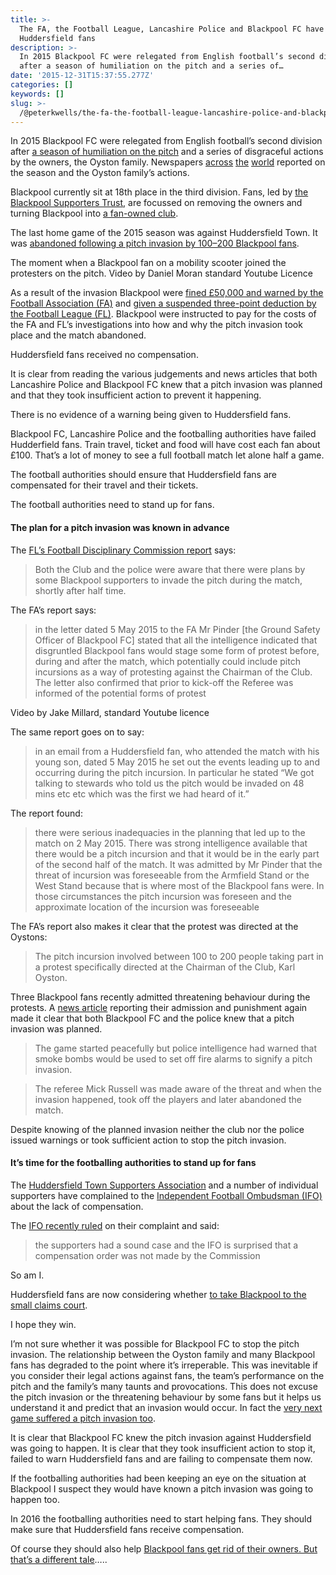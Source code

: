 ```yaml
---
title: >-
  The FA, the Football League, Lancashire Police and Blackpool FC have failed
  Huddersfield fans
description: >-
  In 2015 Blackpool FC were relegated from English football’s second division
  after a season of humiliation on the pitch and a series of…
date: '2015-12-31T15:37:55.277Z'
categories: []
keywords: []
slug: >-
  /@peterkwells/the-fa-the-football-league-lancashire-police-and-blackpool-fc-have-failed-hudderfield-fans-576f5b5771ec
---
```


In 2015 Blackpool FC were relegated from English football’s second division after [a season of humiliation on the pitch](https://en.wikipedia.org/wiki/2014–15_Blackpool_F.C._season) and a series of disgraceful actions by the owners, the Oyston family. Newspapers [across](http://www.nytimes.com/2015/05/03/sports/soccer/as-blackpool-fcs-failures-grow-so-does-fans-displeasure.html?_r=0) [the](http://www.theguardian.com/football/blog/2015/may/02/karl-oyston-blackpool-tangerine-nightmare-stan-mortenson) [world](http://www.dailymail.co.uk/sport/football/article-3065288/Blackpool-fans-stop-match-against-Huddersfield-protest-against-Karl-Oyston.html) reported on the season and the Oyston family’s actions.

Blackpool currently sit at 18th place in the third division. Fans, led by [the Blackpool Supporters Trust](http://www.blackpoolsupporterstrust.org), are focussed on removing the owners and turning Blackpool into [a fan-owned club](https://medium.com/@peterkwells/make-a-new-year-resolution-boycott-blackpool-fc-to-help-save-it-b2ab9b8217fd#.gn6u6r1mj).

The last home game of the 2015 season was against Huddersfield Town. It was [abandoned following a pitch invasion by 100–200 Blackpool fans](http://www.bbc.com/sport/0/football/32737770).

The moment when a Blackpool fan on a mobility scooter joined the protesters on the pitch. Video by Daniel Moran standard Youtube Licence

As a result of the invasion Blackpool were [fined £50,000 and warned by the Football Association (FA)](http://www.thefa.com/news/governance/2015/jul/blackpool-fined-and-warned-to-future-conduct-following-crowd-incident-300715) and [given a suspended three-point deduction by the Football League (FL)](http://www.football-league.co.uk/documents/decision-blackpool-fc549-2665773.pdf). Blackpool were instructed to pay for the costs of the FA and FL’s investigations into how and why the pitch invasion took place and the match abandoned.

Huddersfield fans received no compensation.

It is clear from reading the various judgements and news articles that both Lancashire Police and Blackpool FC knew that a pitch invasion was planned and that they took insufficient action to prevent it happening.

There is no evidence of a warning being given to Huddersfield fans.

Blackpool FC, Lancashire Police and the footballing authorities have failed Hudderfield fans. Train travel, ticket and food will have cost each fan about £100. That’s a lot of money to see a full football match let alone half a game.

The football authorities should ensure that Huddersfield fans are compensated for their travel and their tickets.

The football authorities need to stand up for fans.

#### The plan for a pitch invasion was known in advance

The [FL’s Football Disciplinary Commission report](http://www.football-league.co.uk/documents/decision-blackpool-fc549-2665773.pdf) says:

> Both the Club and the police were aware that there were plans by some Blackpool supporters to invade the pitch during the match, shortly after half time.

The FA’s report says:

> in the letter dated 5 May 2015 to the FA Mr Pinder \[the Ground Safety Officer of Blackpool FC\] stated that all the intelligence indicated that disgruntled Blackpool fans would stage some form of protest before, during and after the match, which potentially could include pitch incursions as a way of protesting against the Chairman of the Club. The letter also confirmed that prior to kick-off the Referee was informed of the potential forms of protest

Video by Jake Millard, standard Youtube licence

The same report goes on to say:

> in an email from a Huddersfield fan, who attended the match with his young son, dated 5 May 2015 he set out the events leading up to and occurring during the pitch incursion. In particular he stated “We got talking to stewards who told us the pitch would be invaded on 48 mins etc etc which was the first we had heard of it.”

The report found:

> there were serious inadequacies in the planning that led up to the match on 2 May 2015. There was strong intelligence available that there would be a pitch incursion and that it would be in the early part of the second half of the match. It was admitted by Mr Pinder that the threat of incursion was foreseeable from the Armfield Stand or the West Stand because that is where most of the Blackpool fans were. In those circumstances the pitch incursion was foreseen and the approximate location of the incursion was foreseeable

The FA’s report also makes it clear that the protest was directed at the Oystons:

> The pitch incursion involved between 100 to 200 people taking part in a protest specifically directed at the Chairman of the Club, Karl Oyston.

Three Blackpool fans recently admitted threatening behaviour during the protests. A [news article](http://www.blackpoolgazette.co.uk/news/local/three-fans-admit-storming-blackpool-football-club-s-directors-box-1-7649050) reporting their admission and punishment again made it clear that both Blackpool FC and the police knew that a pitch invasion was planned.

> The game started peacefully but police intelligence had warned that smoke bombs would be used to set off fire alarms to signify a pitch invasion.

> The referee Mick Russell was made aware of the threat and when the invasion happened, took off the players and later abandoned the match.

Despite knowing of the planned invasion neither the club nor the police issued warnings or took sufficient action to stop the pitch invasion.

#### It’s time for the footballing authorities to stand up for fans

The [Huddersfield Town Supporters Association](http://www.htsa-online.co.uk) and a number of individual supporters have complained to the [Independent Football Ombudsman (IFO)](http://www.theifo.co.uk/index.html) about the lack of compensation.

The [IFO recently ruled](http://www.theifo.co.uk/adjudications/huddsFINDINGS.pdf) on their complaint and said:

> the supporters had a sound case and the IFO is surprised that a compensation order was not made by the Commission

So am I.

Huddersfield fans are now considering whether [to take Blackpool to the small claims court](http://www.htsa-online.co.uk/2015/12/examiner-column-241215-trev-whitehead/).

I hope they win.

I’m not sure whether it was possible for Blackpool FC to stop the pitch invasion. The relationship between the Oyston family and many Blackpool fans has degraded to the point where it’s irreperable. This was inevitable if you consider their legal actions against fans, the team’s performance on the pitch and the family’s many taunts and provocations. This does not excuse the pitch invasion or the threatening behaviour by some fans but it helps us understand it and predict that an invasion would occur. In fact the [very next game suffered a pitch invasion too](http://www.bbc.com/sport/0/football/33493919).

It is clear that Blackpool FC knew the pitch invasion against Huddersfield was going to happen. It is clear that they took insufficient action to stop it, failed to warn Huddersfield fans and are failing to compensate them now.

If the footballing authorities had been keeping an eye on the situation at Blackpool I suspect they would have known a pitch invasion was going to happen too.

In 2016 the footballing authorities need to start helping fans. They should make sure that Huddersfield fans receive compensation.

Of course they should also help [Blackpool fans get rid of their owners. But that’s a different tale](https://medium.com/@peterkwells/make-a-new-year-resolution-boycott-blackpool-fc-to-help-save-it-b2ab9b8217fd#.ri7wvjmiv)…..